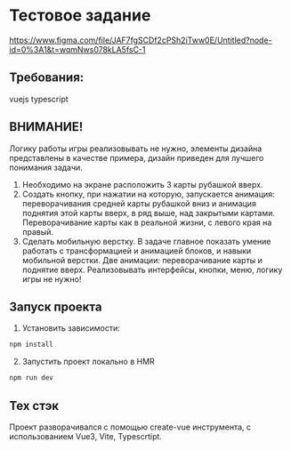 # Тестовое задание
https://www.figma.com/file/JAF7fgSCDf2cPSh2iTww0E/Untitled?node-id=0%3A1&t=wqmNws078kLA5fsC-1

## Требования:
vuejs
typescript

## ВНИМАНИЕ!
Логику работы игры реализовывать не нужно, элементы дизайна представлены в качестве примера, дизайн приведен для лучшего понимания задачи.
1. Необходимо на экране расположить 3 карты рубашкой вверх.
2. Создать кнопку, при нажатии на которую, запускается анимация: переворачивания средней карты рубашкой вниз и анимация поднятия этой карты вверх, в ряд выше, над закрытыми картами. Переворачивание карты как в реальной жизни, с левого края на правый.
3. Сделать мобильную верстку.
В задаче главное показать умение работать с трансформацией и анимацией блоков, и навыки мобильной верстки.
Две анимации: переворачивание карты и поднятие вверх.
Реализовывать интерфейсы, кнопки, меню, логику игры не нужно!




## Запуск проекта
1. Установить зависимости:
```sh
npm install
```
2. Запустить проект локально в HMR
```sh
npm run dev
```

## Тех стэк
Проект разворачивался с помощью create-vue инструмента, с использованием Vue3, Vite, Typescrtipt.

